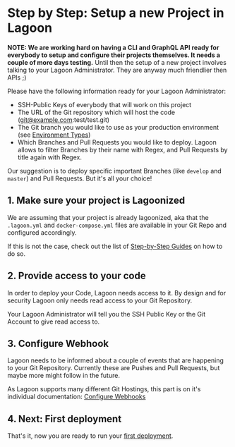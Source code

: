 # Step by Step: Setup a new Project in Lagoon

**NOTE: We are working hard on having a CLI and GraphQL API ready for everybody to setup and configure their projects themselves. It needs a couple of more days testing.**
Until then the setup of a new project involves talking to your Lagoon Administrator. They are anyway much friendlier then APIs ;)

Please have the following information ready for your Lagoon Administrator:

- SSH-Public Keys of everybody that will work on this project
- The URL of the Git repository which will host the code (git@example.com:test/test.git)
- The Git branch you would like to use as your production environment (see [Environment Types](./environment_types.md))
- Which Branches and Pull Requests you would like to deploy. Lagoon allows to filter Branches by their name with Regex, and Pull Requests by title again with Regex.

Our suggestion is to deploy specific important Branches (like `develop` and `master`) and Pull Requests. But it's all your choice!

## 1. Make sure your project is Lagoonized

We are assuming that your project is already lagoonized, aka that the `.lagoon.yml` and `docker-compose.yml` files are available in your Git Repo and configured accordingly.

If this is not the case, check out the list of [Step-by-Step Guides](./index.md) on how to do so.

## 2. Provide access to your code

In order to deploy your Code, Lagoon needs access to it. By design and for security Lagoon only needs read access to your Git Repository.

Your Lagoon Administrator will tell you the SSH Public Key or the Git Account to give read access to.

## 3. Configure Webhook

Lagoon needs to be informed about a couple of events that are happening to your Git Repository. Currently these are Pushes and Pull Requests, but maybe more might follow in the future.

As Lagoon supports many different Git Hostings, this part is on it's individual documentation: [Configure Webhooks](./configure_webhooks.md)

## 4. Next: First deployment

That's it, now you are ready to run your [first deployment](./first_deployment.md).
